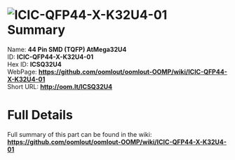 
![ICIC-QFP44-X-K32U4-01](https://github.com/oomlout/oomlout-OOMP/blob/master/parts/ICIC-QFP44-X-K32U4-01/ICIC-QFP44-X-K32U4-01_420.jpg)   
Summary
=================
  
Name: __44 Pin SMD (TQFP) AtMega32U4__    
ID: __ICIC-QFP44-X-K32U4-01__   
Hex ID: __ICSQ32U4__   
WebPage: __https://github.com/oomlout/oomlout-OOMP/wiki/ICIC-QFP44-X-K32U4-01__   
Short URL: __http://oom.lt/ICSQ32U4__   

Full Details
==========================
Full summary of this part can be found in the wiki:   
__https://github.com/oomlout/oomlout-OOMP/wiki/ICIC-QFP44-X-K32U4-01__    

